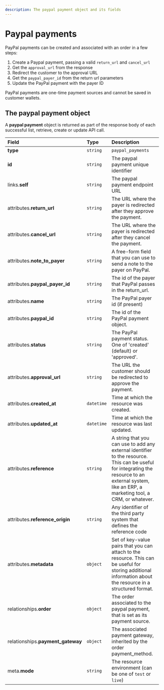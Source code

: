 ```yaml
---
description: The paypal payment object and its fields
---
```


# Paypal payments

PayPal payments can be created and associated with an order in a few steps:

1. Create a Paypal payment, passing a valid `return_url` and `cancel_url`
2. Get the `approval_url` from the response
3. Redirect the customer to the approval URL
4. Get the `paypal_payer_id` from the return url parameters
5. Update the PayPal payment with the payer ID

PayPal payments are one-time payment sources and cannot be saved in customer wallets.

## The paypal payment object

A **paypal payment** object is returned as part of the response body of each successful list, retrieve, create or update API call.

| Field | Type | Description |
| :--- | :--- | :--- |
| **type** | `string` | `paypal_payments` |
| **id** | `string` | The paypal payment unique identifier |
| links.**self** | `string` | The paypal payment endpoint URL |
| attributes.**return\_url** | `string` | The URL where the payer is redirected after they approve the payment. |
| attributes.**cancel\_url** | `string` | The URL where the payer is redirected after they cancel the payment. |
| attributes.**note\_to\_payer** | `string` | A free-form field that you can use to send a note to the payer on PayPal. |
| attributes.**paypal\_payer\_id** | `string` | The id of the payer that PayPal passes in the return\_url. |
| attributes.**name** | `string` | The PayPal payer id \(if present\) |
| attributes.**paypal\_id** | `string` | The id of the PayPal payment object. |
| attributes.**status** | `string` | The PayPal payment status. One of 'created' \(default\) or 'approved'. |
| attributes.**approval\_url** | `string` | The URL the customer should be redirected to approve the payment. |
| attributes.**created\_at** | `datetime` | Time at which the resource was created. |
| attributes.**updated\_at** | `datetime` | Time at which the resource was last updated. |
| attributes.**reference** | `string` | A string that you can use to add any external identifier to the resource. This can be useful for integrating the resource to an external system, like an ERP, a marketing tool, a CRM, or whatever. |
| attributes.**reference\_origin** | `string` | Any identifier of the third party system that defines the reference code |
| attributes.**metadata** | `object` | Set of key-value pairs that you can attach to the resource. This can be useful for storing additional information about the resource in a structured format. |
| relationships.**order** | `object` | The order associated to the paypal payment, that is set as its payment source. |
| relationships.**payment\_gateway** | `object` | The associated payment gateway, inherited by the order payment\_method. |
| meta.**mode** | `string` | The resource environment \(can be one of `test` or `live`\) |

